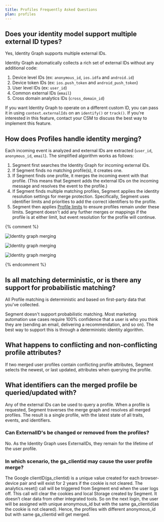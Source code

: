 ```yaml
---
title: Profiles Frequently Asked Questions
plan: profiles
---
```


## Does your identity model support multiple external ID types?

Yes, Identity Graph supports multiple external IDs.

Identity Graph automatically collects a rich set of external IDs without any additional code:

1. Device level IDs (ex: `anonymous_id`, `ios.idfa` and `android.id`)
2. Device token IDs (ex: `ios.push_token` and `android_push_token`)
3. User level IDs (ex: `user_id`)
4. Common external IDs (`email`)
5. Cross domain analytics IDs (`cross_domain_id`)

If you want Identity Graph to operate on a different custom ID, you can pass it in using `context.externalIds` on an `identify()` or `track()`. If you're interested in this feature, contact your CSM to discuss the best way to implement this feature.

## How does Profiles handle identity merging?
Each incoming event is analyzed and external IDs are extracted (`user_id`, `anonymous_id`, `email`). The simplified algorithm works as follows:

1. Segment first searches the Identity Graph for incoming external IDs.
2. If Segment finds no matching profile(s), it creates one.
3. If Segment finds one profile, it merges the incoming event with that profile. (This means that Segment adds the external IDs on the incoming message and resolves the event to the profile.)
4. If Segment finds multiple matching profiles, Segment applies the identity resolution settings for merge protection. Specifically, Segment uses identifier limits and priorities to add the correct identifiers to the profile.
5. Segment then applies [Profile limits](/docs/profiles/profile-api-limits/) to ensure profiles remain under these limits. Segment doesn't add any further merges or mappings if the profile is at either limit, but event resolution for the profile will continue.

{% comment %}

![Identity graph merging](images/merging_1.png "Flowchart of Segment receiving an incoming event")

![Identity graph merging](images/merging_2.png "Flowchart of Segment searching for profiles by external ID")

![Identity graph merging](images/merging_3.png "Flowchart of Segment merging profiles") 

{% endcomment %}

## Is all matching deterministic, or is there any support for probabilistic matching?
All Profile matching is deterministic and based on first-party data that you've collected.

Segment doesn't support probabilistic matching. Most marketing automation use cases require 100% confidence that a user is who you think they are (sending an email, delivering a recommendation, and so on). The best way to support this is through a deterministic identity algorithm.

## What happens to conflicting and non-conflicting profile attributes?
If two merged user profiles contain conflicting profile attributes, Segment selects the newest, or last updated, attributes when querying the profile.

## What identifiers can the merged profile be queried/updated with?

Any of the external IDs can be used to query a profile. When a profile is requested, Segment traverses the merge graph and resolves all merged profiles. The result is a single profile, with the latest state of all traits, events, and identifiers.

### Can ExternalID's be changed or removed from the profiles?
No. As the Identity Graph uses ExternalIDs, they remain for the lifetime of the user profile.

### In which scenario, the ga_clientid may cause the user profile merge?
The Google clientID(ga_clientid) is a unique value created for each browser-device pair and will exist for 2 years if the cookie is not cleared. The analytics.reset() call will be triggered from Segment end when the user logs off. This call will clear the cookies and local Storage created by Segment. It doesn’t clear data from other integrated tools. So on the next login, the user will be assigned with unique anonymous_id but with the same ga_clientid(as the cookie is not cleared). Hence, the profiles with different anonymous_id but with same ga_clientid will get merged.

